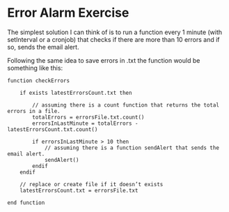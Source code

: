 # Error Alarm Exercise

The simplest solution I can think of is to run a function every 1 minute (with setInterval or a cronjob) that checks if there are more than 10 errors and if so, sends the email alert.

Following the same idea to save errors in .txt the function would be something like this:

	function checkErrors
	
		if exists latestErrorsCount.txt then
		
			// assuming there is a count function that returns the total errors in a file.
			totalErrors = errorsFile.txt.count()
			errorsInLastMinute = totalErrors - latestErrorsCount.txt.count()
			
			if errorsInLastMinute > 10 then
				// assuming there is a function sendAlert that sends the email alert.
				sendAlert()
			endif
		endif
		
		// replace or create file if it doesn’t exists
		latestErrorsCount.txt = errorsFile.txt
		
	end function
